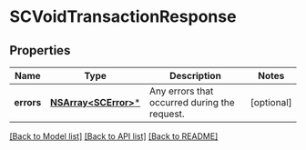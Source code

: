 # SCVoidTransactionResponse

## Properties
Name | Type | Description | Notes
------------ | ------------- | ------------- | -------------
**errors** | [**NSArray&lt;SCError&gt;***](SCError.md) | Any errors that occurred during the request. | [optional] 

[[Back to Model list]](../README.md#documentation-for-models) [[Back to API list]](../README.md#documentation-for-api-endpoints) [[Back to README]](../README.md)


